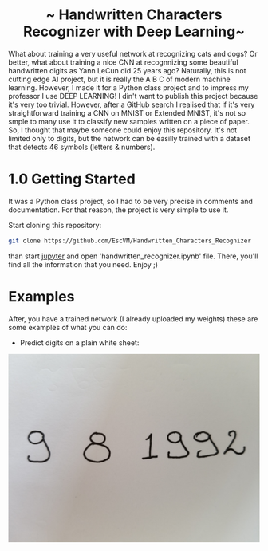<h1 align="center"> ~ Handwritten Characters Recognizer with Deep Learning~ </h1>

What about training a very useful network at recognizing cats and dogs? Or better, what about training a nice CNN at recognnizing some beautiful handwritten digits as Yann LeCun did 25 years ago? Naturally, this is not cutting edge AI project, but it is really the A B C of modern machine learning. However, I made it for a Python class project and to impress my professor I use DEEP LEARNING! I din't want to publish this project because it's very too trivial. However, after a GitHub search I realised that if it's very straightforward training a CNN on MNIST or Extended MNIST, it's not so smple to many use it to classify new samples written on a piece of paper. So, I thought that maybe someone could enjoy this repository. It's not limited only to digits, but the network can be easilly trained with a dataset that detects 46 symbols (letters & numbers).


# 1.0 Getting Started

It was a Python class project, so I had to be very precise in comments and documentation. For that reason, the project is very simple to use it.

Start cloning this repository:

   ```bash
   git clone https://github.com/EscVM/Handwritten_Characters_Recognizer
   ```
   
than start [jupyter](https://jupyter.org/) and open 'handwritten_recognizer.ipynb' file. There, you'll find all the information that you need. Enjoy ;)

# Examples

After, you have a trained network (I already uploaded my weights) these are some examples of what you can do:

- Predict digits on a plain white sheet:

![Digits Plain Text](media/number_test.jpg)


